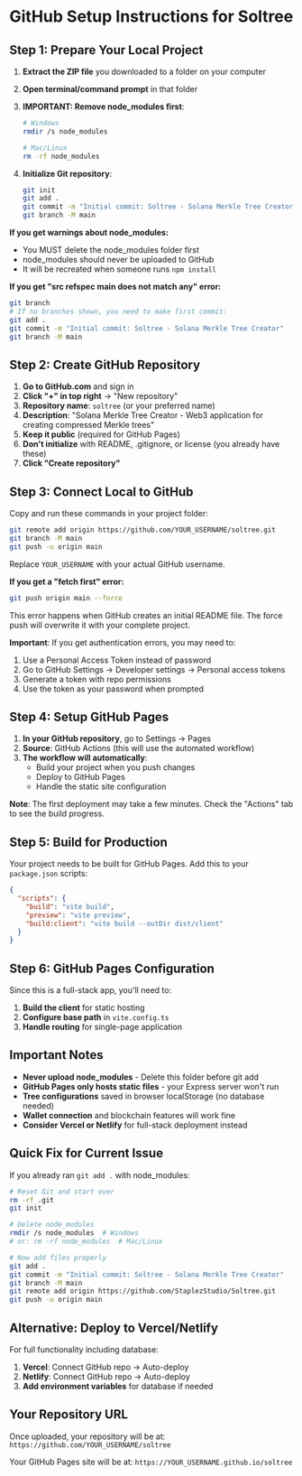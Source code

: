 # GitHub Setup Instructions for Soltree

## Step 1: Prepare Your Local Project

1. **Extract the ZIP file** you downloaded to a folder on your computer
2. **Open terminal/command prompt** in that folder
3. **IMPORTANT: Remove node_modules first**:
   ```bash
   # Windows
   rmdir /s node_modules
   
   # Mac/Linux  
   rm -rf node_modules
   ```

4. **Initialize Git repository**:
   ```bash
   git init
   git add .
   git commit -m "Initial commit: Soltree - Solana Merkle Tree Creator"
   git branch -M main
   ```

**If you get warnings about node_modules:**
- You MUST delete the node_modules folder first
- node_modules should never be uploaded to GitHub
- It will be recreated when someone runs `npm install`

**If you get "src refspec main does not match any" error:**
```bash
git branch
# If no branches shown, you need to make first commit:
git add .
git commit -m "Initial commit: Soltree - Solana Merkle Tree Creator"
git branch -M main
```

## Step 2: Create GitHub Repository

1. **Go to GitHub.com** and sign in
2. **Click "+" in top right** → "New repository"
3. **Repository name**: `soltree` (or your preferred name)
4. **Description**: "Solana Merkle Tree Creator - Web3 application for creating compressed Merkle trees"
5. **Keep it public** (required for GitHub Pages)
6. **Don't initialize** with README, .gitignore, or license (you already have these)
7. **Click "Create repository"**

## Step 3: Connect Local to GitHub

Copy and run these commands in your project folder:

```bash
git remote add origin https://github.com/YOUR_USERNAME/soltree.git
git branch -M main
git push -u origin main
```

Replace `YOUR_USERNAME` with your actual GitHub username.

**If you get a "fetch first" error:**
```bash
git push origin main --force
```
This error happens when GitHub creates an initial README file. The force push will overwrite it with your complete project.

**Important**: If you get authentication errors, you may need to:
1. Use a Personal Access Token instead of password
2. Go to GitHub Settings → Developer settings → Personal access tokens
3. Generate a token with repo permissions
4. Use the token as your password when prompted

## Step 4: Setup GitHub Pages

1. **In your GitHub repository**, go to Settings → Pages
2. **Source**: GitHub Actions (this will use the automated workflow)
3. **The workflow will automatically**:
   - Build your project when you push changes
   - Deploy to GitHub Pages
   - Handle the static site configuration

**Note**: The first deployment may take a few minutes. Check the "Actions" tab to see the build progress.

## Step 5: Build for Production

Your project needs to be built for GitHub Pages. Add this to your `package.json` scripts:

```json
{
  "scripts": {
    "build": "vite build",
    "preview": "vite preview",
    "build:client": "vite build --outDir dist/client"
  }
}
```

## Step 6: GitHub Pages Configuration

Since this is a full-stack app, you'll need to:

1. **Build the client** for static hosting
2. **Configure base path** in `vite.config.ts`
3. **Handle routing** for single-page application

## Important Notes

- **Never upload node_modules** - Delete this folder before git add
- **GitHub Pages only hosts static files** - your Express server won't run
- **Tree configurations** saved in browser localStorage (no database needed)
- **Wallet connection** and blockchain features will work fine
- **Consider Vercel or Netlify** for full-stack deployment instead

## Quick Fix for Current Issue

If you already ran `git add .` with node_modules:

```bash
# Reset Git and start over
rm -rf .git
git init

# Delete node_modules
rmdir /s node_modules  # Windows
# or: rm -rf node_modules  # Mac/Linux

# Now add files properly
git add .
git commit -m "Initial commit: Soltree - Solana Merkle Tree Creator"
git branch -M main
git remote add origin https://github.com/StaplezStudio/Soltree.git
git push -u origin main
```

## Alternative: Deploy to Vercel/Netlify

For full functionality including database:

1. **Vercel**: Connect GitHub repo → Auto-deploy
2. **Netlify**: Connect GitHub repo → Auto-deploy
3. **Add environment variables** for database if needed

## Your Repository URL

Once uploaded, your repository will be at:
`https://github.com/YOUR_USERNAME/soltree`

Your GitHub Pages site will be at:
`https://YOUR_USERNAME.github.io/soltree`